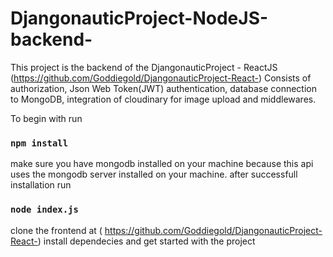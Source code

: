 # DjangonauticProject-NodeJS-backend-

This project is the backend of the DjangonauticProject - ReactJS (https://github.com/Goddiegold/DjangonauticProject-React-)
Consists of authorization, Json Web Token(JWT) authentication, database connection to MongoDB, integration of cloudinary for image upload and middlewares.

To begin with run
### `npm install` 
make sure you have mongodb installed on your machine because this api uses the mongodb server installed on your machine.
after successfull installation run 
### `node index.js`

clone the frontend at ( https://github.com/Goddiegold/DjangonauticProject-React-)
install dependecies and get started with the project
